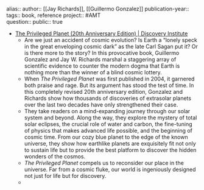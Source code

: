 alias::
author:: [[Jay Richards]], [[Guillermo Gonzalez]] 
publication-year::
tags:: book, reference
project:: #AMT  
question::
public:: true

- [The Privileged Planet (20th Anniversary Edition) | Discovery Institute](https://www.discovery.org/b/privileged-planet/)
	- Are we just an accident of cosmic evolution? Is Earth a “lonely speck in the great enveloping cosmic dark” as the late Carl Sagan put it? Or is there more to the story? In this provocative book, Guillermo Gonzalez and Jay W. Richards marshal a staggering array of scientific evidence to counter the modern dogma that Earth is nothing more than the winner of a blind cosmic lottery.
	- When *The Privileged Planet* was first published in 2004, it garnered both praise and rage. But its argument has stood the test of time. In this completely revised 20th anniversary edition, Gonzalez and Richards show how thousands of discoveries of extrasolar planets over the last two decades have only strengthened their case.
	- They take readers on a mind-expanding journey through our solar system and beyond. Along the way, they explore the mystery of total solar eclipses, the crucial role of water and carbon, the fine-tuning of physics that makes advanced life possible, and the beginning of cosmic time. From our cozy blue planet to the edge of the known universe, they show how earthlike planets are exquisitely fit not only to sustain life but to provide the best platform to discover the hidden wonders of the cosmos.
	- *The Privileged Planet* compels us to reconsider our place in the universe. Far from a cosmic fluke, our world is ingeniously designed not just for life but for discovery.
	-